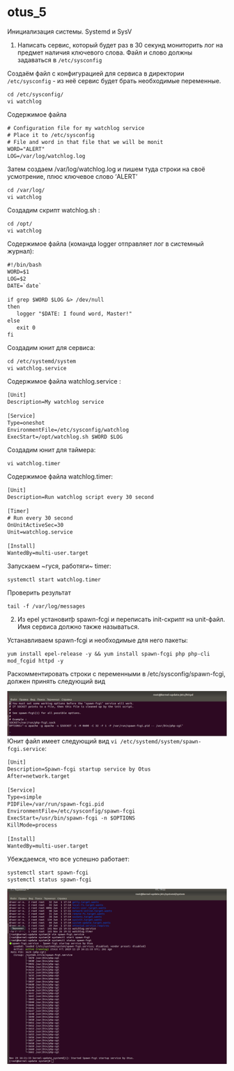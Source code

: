 # otus_5
Инициализация системы. Systemd и SysV
1) Написать сервис, который будет раз в 30 секунд мониторить лог на предмет наличия ключевого слова. Файл и слово должны задаваться в ```/etc/sysconfig```

Создаём файл с конфигурацией для сервиса в директории ```/etc/sysconfig``` - из неё сервис будет брать необходимые переменные.
```
cd /etc/sysconfig/
vi watchlog
```
Содержимое файла
```
# Configuration file for my watchlog service
# Place it to /etc/sysconfig
# File and word in that file that we will be monit
WORD="ALERT"
LOG=/var/log/watchlog.log
```
Затем создаем /var/log/watchlog.log и пишем туда строки на своё усмотрение, плюс ключевое слово ‘ALERT’
```
cd /var/log/
vi watchlog
```
Создадим скрипт watchlog.sh :
```
cd /opt/
vi watchlog
```
Содержимое файла (команда logger отправляет лог в системный журнал):
```
#!/bin/bash
WORD=$1
LOG=$2
DATE=`date`

if grep $WORD $LOG &> /dev/null
then
   logger "$DATE: I found word, Master!"
else
   exit 0
fi
```
Создадим юнит для сервиса:
```
cd /etc/systemd/system
vi watchlog.service
```
Содержимое файла watchlog.service :
```
[Unit]
Description=My watchlog service

[Service]
Type=oneshot
EnvironmentFile=/etc/sysconfig/watchlog
ExecStart=/opt/watchlog.sh $WORD $LOG
```
Создадим юнит для таймера:
```
vi watchlog.timer
```
Содержимое файла watchlog.timer:
```
[Unit]
Description=Run watchlog script every 30 second

[Timer]
# Run every 30 second
OnUnitActiveSec=30
Unit=watchlog.service

[Install]
WantedBy=multi-user.target
```
Запускаем ~гуся, работяги~ timer:
```
systemctl start watchlog.timer
```
Проверить результат
```
tail -f /var/log/messages
```


2) Из epel установитþ spawn-fcgi и переписать init-скрипт на unit-файл. Имя сервиса должно также называться.

Устанавливаем spawn-fcgi и необходимые для него пакеты:
```
yum install epel-release -y && yum install spawn-fcgi php php-cli mod_fcgid httpd -y
```
Раскомментировать строки с переменными в /etc/sysconfig/spawn-fcgi, должен принять следующий вид

![Image alt](https://github.com/Edo1993/otus_5/raw/master/21.png)
Юнит файл имеет следующий вид ```vi /etc/systemd/system/spawn-fcgi.service```:
```
[Unit]
Description=Spawn-fcgi startup service by Otus
After=network.target

[Service]
Type=simple
PIDFile=/var/run/spawn-fcgi.pid
EnvironmentFile=/etc/sysconfig/spawn-fcgi
ExecStart=/usr/bin/spawn-fcgi -n $OPTIONS
KillMode=process

[Install]
WantedBy=multi-user.target

```
Убеждаемся, что все успешно работает:
```
systemctl start spawn-fcgi
systemctl status spawn-fcgi
```
![Image alt](https://github.com/Edo1993/otus_5/raw/master/22.png)
